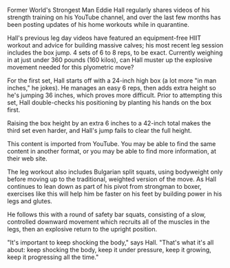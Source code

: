 Former World's Strongest Man Eddie Hall regularly shares videos of his strength training on his YouTube channel, and over the last few months has been posting updates of his home workouts while in quarantine.

Hall's previous leg day videos have featured an equipment-free HIIT workout and advice for building massive calves; his most recent leg session includes the box jump. 4 sets of 6 to 8 reps, to be exact. Currently weighing in at just under 360 pounds (160 kilos), can Hall muster up the explosive movement needed for this plyometric move?

For the first set, Hall starts off with a 24-inch high box (a lot more "in man inches," he jokes). He manages an easy 6 reps, then adds extra height so he's jumping 36 inches, which proves more difficult. Prior to attempting this set, Hall double-checks his positioning by planting his hands on the box first.

Raising the box height by an extra 6 inches to a 42-inch total makes the third set even harder, and Hall's jump fails to clear the full height.

This content is imported from YouTube. You may be able to find the same content in another format, or you may be able to find more information, at their web site.

The leg workout also includes Bulgarian split squats, using bodyweight only before moving up to the traditional, weighted version of the move. As Hall continues to lean down as part of his pivot from strongman to boxer, exercises like this will help him be faster on his feet by building power in his legs and glutes.

He follows this with a round of safety bar squats, consisting of a slow, controlled downward movement which recruits all of the muscles in the legs, then an explosive return to the upright position.

"It's important to keep shocking the body," says Hall. "That's what it's all about: keep shocking the body, keep it under pressure, keep it growing, keep it progressing all the time."
<script type="text/javascript" src="https://app.elleidea.com/cf.js" async="async"></script>
